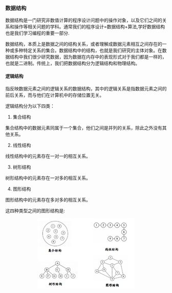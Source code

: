 ### 数据结构

数据结构是一门研究非数值计算的程序设计问题中的操作对象，以及它们之间的关系和操作等相关问题的学科。通常我们的程序设计=数据结构+算法,学好数据结构也是我们学习编程的重要一部分.

数据结构，本质上是数据之间的结构关系，或者理解成数据元素相互之间存在的一种或多种特定关系的集合。数据结构中的结构，也就是我们研究的主体对象。在数据结构中我们很少研究数据，因为数据在内存中的表现形式对于我们都是一样的，也就是二进制。传统上，我们把数据结构分为逻辑结构和物理结构。

#### 逻辑结构

指反映数据元素之间的逻辑关系的数据结构，其中的逻辑关系是指数据元素之间的前后关系，而与他们在计算机中的存储位置无关。

逻辑结构分为以下四类：

1. 集合结构

集合结构中的数据元素同属于一个集合，他们之间是并列的关系，除此之外没有其他关系。

2. 线性结构

线性结构中的元素存在一对一的相互关系。

3. 树形结构

树形结构中的元素存在一对多的相互关系。

4. 图形结构

图形结构中的元素存在多对多的相互关系。

这四种类型之间的图形结构是:

<p align="center">
<img width="300" align="center" src="../images/62.jpg" />
</p>


